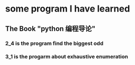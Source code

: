 # some program I have learned 
## The Book "python 编程导论"
### 2_4 is the program find the biggest odd
### 3_1 is the progarm about exhaustive enumeration

